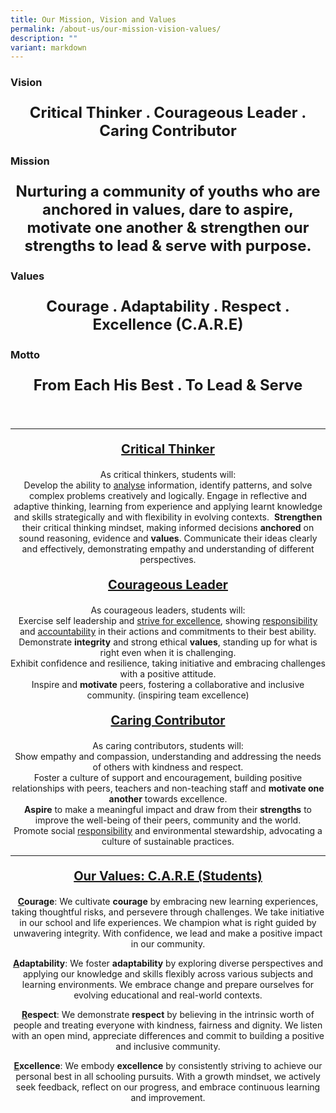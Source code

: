 ```yaml
---
title: Our Mission, Vision and Values
permalink: /about-us/our-mission-vision-values/
description: ""
variant: markdown
---
```

### **Vision**
<p style="text-align:center; font-size:24px"><b>Critical Thinker . Courageous Leader . Caring Contributor</b></p>
		
### **Mission**
<p style="text-align:center; font-size:24px"><b>Nurturing a community of youths who are anchored in values, dare to aspire, motivate one another &amp; strengthen our strengths to lead &amp; serve with purpose.</b></p>

### **Values**
<p style="text-align:center; font-size:24px"><b>Courage . Adaptability . Respect . Excellence (C.A.R.E)</b></p>

### **Motto**
<p style="text-align:center; font-size:24px"><b>From Each His Best . To Lead &amp; Serve</b></p>
<br>
<hr>
<center>
<p style="text-align:center; font-size:20px"><b><u>Critical Thinker</u></b></p>
As critical thinkers, students will:  <br>
Develop the ability to <u>analyse</u> information, identify patterns, and solve complex problems creatively and logically.  
Engage in reflective and adaptive thinking, learning from experience and applying learnt knowledge and skills strategically and with flexibility in evolving contexts.&nbsp;  
	<b>Strengthen</b> their critical thinking mindset, making informed decisions <b>anchored</b> on sound reasoning, evidence and <b>values</b>.  
Communicate their ideas clearly and effectively, demonstrating empathy and understanding of different perspectives.
<p></p>


<p style="text-align:center; font-size:20px"><b><u>Courageous Leader</u></b></p>

As courageous leaders, students will:  
	Exercise self leadership and <u>strive for excellence</u>, showing <u>responsibility</u> and <u>accountability</u> in their actions and commitments to their best ability.  
Demonstrate <b>integrity</b> and strong ethical <b>values</b>, standing up for what is right even when it is challenging.  
Exhibit confidence and resilience, taking initiative and embracing challenges with a positive attitude.  
Inspire and <b>motivate</b> peers, fostering a collaborative and inclusive community. (inspiring team excellence)
<p></p>


<p style="text-align:center; font-size:20px"><b><u>Caring Contributor</u></b></p>

As caring contributors, students will:  
Show empathy and compassion, understanding and addressing the needs of others with kindness and respect.  
Foster a culture of support and encouragement, building positive relationships with peers, teachers and non-teaching staff and <b>motivate one another</b> towards excellence.  
<b>Aspire</b> to make a meaningful impact and draw from their <b>strengths</b> to improve the well-being of their peers, community and the world.  
	Promote social <u>responsibility</u> and environmental stewardship, advocating a culture of sustainable practices.
<p></p>
<hr>
	
	

<p style="text-align:center; font-size:20px"><b><u>Our Values: C.A.R.E (Students) </u></b></p>
  
<b><u>C</u>ourage</b>: We cultivate <b>courage</b> by embracing new learning experiences, taking thoughtful risks, and persevere through challenges. We take initiative in our school and life experiences. We champion what is right guided by unwavering integrity. With confidence, we lead and make a positive impact in our community.  
  
<b><u>A</u>daptability</b>: We foster <b>adaptability</b> by exploring diverse perspectives and applying our knowledge and skills flexibly across various subjects and learning environments. We embrace change and prepare ourselves for evolving educational and real-world contexts.  
  
<b><u>R</u>espect</b>: We demonstrate <b>respect</b> by believing in the intrinsic worth of people and treating everyone with kindness, fairness and dignity. We listen with an open mind, appreciate differences and commit to building a positive and inclusive community.  
  
<b><u>E</u>xcellence</b>: We embody <b>excellence</b> by consistently striving to achieve our personal best in all schooling pursuits. With a growth mindset, we actively seek feedback, reflect on our progress, and embrace continuous learning and improvement.  
  




</center>